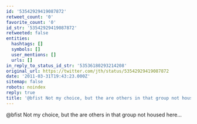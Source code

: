 ```yaml
---
id: '53542929419087872'
retweet_count: '0'
favorite_count: '0'
id_str: '53542929419087872'
retweeted: false
entities:
  hashtags: []
  symbols: []
  user_mentions: []
  urls: []
in_reply_to_status_id_str: '53536180293214208'
original_url: https://twitter.com/jth/status/53542929419087872
date: '2011-03-31T19:43:23.000Z'
sitemap: false
robots: noindex
reply: true
title: '@bfist Not my choice, but the are others in that group not housed here...'
---
```


@bfist Not my choice, but the are others in that group not housed here...